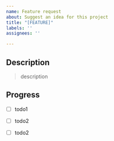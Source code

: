 ```yaml
---
name: Feature request
about: Suggest an idea for this project
title: "[FEATURE]"
labels: ''
assignees: ''

---
```


## Description

> description

## Progress

- [ ] todo1

- [ ] todo2

- [ ] todo2
